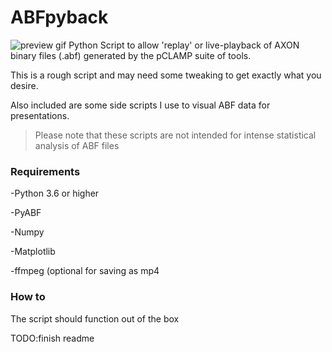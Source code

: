 # ABFpyback

![preview gif](https://i.imgur.com/yxFywfw.gif "preview gif")
Python Script to allow 'replay' or live-playback of AXON binary files (.abf) generated by the pCLAMP suite of tools.

This is a rough script and may need some tweaking to get exactly what you desire.

Also included are some side scripts I use to visual ABF data for presentations.

>Please note that these scripts are not intended for intense statistical analysis of ABF files

### Requirements
-Python 3.6 or higher

-PyABF

-Numpy

-Matplotlib

-ffmpeg (optional for saving as mp4 

### How to
The script should function out of the box
  
TODO:finish readme
